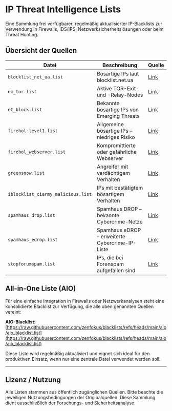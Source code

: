 # IP Threat Intelligence Lists

Eine Sammlung frei verfügbarer, regelmäßig aktualisierter IP-Blacklists zur Verwendung in Firewalls, IDS/IPS, Netzwerksicherheitslösungen oder beim Threat Hunting.

## Übersicht der Quellen

| Datei                                  | Beschreibung                                        | Quelle |
|---------------------------------------|-----------------------------------------------------|--------|
| `blocklist_net_ua.list`               | Bösartige IPs laut blocklist.net.ua              | [Link](https://iplists.firehol.org/?ipset=blocklist_net_ua) |
| `dm_tor.list`                         | Aktive TOR-Exit- und -Relay-Nodes                | [Link](https://iplists.firehol.org/?ipset=dm_tor) |
| `et_block.list`                       | Bekannte bösartige IPs von Emerging Threats      | [Link](https://iplists.firehol.org/?ipset=et_block) |
| `firehol-level1.list`                 | Allgemeine bösartige IPs – niedriges Risiko      | [Link](https://iplists.firehol.org/?ipset=firehol-level1) |
| `firehol_webserver.list`              | Kompromittierte oder gefährliche Webserver       | [Link](https://iplists.firehol.org/?ipset=firehol_webserver) |
| `greensnow.list`                      | Angreifer mit verdächtigem Verhalten             | [Link](https://iplists.firehol.org/?ipset=greensnow) |
| `iblocklist_ciarmy_malicious.list`    | IPs mit bestätigtem bösartigem Verhalten         | [Link](https://iplists.firehol.org/?ipset=iblocklist_ciarmy_malicious) |
| `spamhaus_drop.list`                  | Spamhaus DROP – bekannte Cybercrime-Netze        | [Link](https://iplists.firehol.org/?ipset=spamhaus_drop) |
| `spamhaus_edrop.list`                 | Spamhaus eDROP – erweiterte Cybercrime-IP-Liste  | [Link](https://iplists.firehol.org/?ipset=spamhaus_edrop) |
| `stopforumspam.list`                  | IPs, die bei Forenspam aufgefallen sind          | [Link](https://iplists.firehol.org/?ipset=stopforumspam) |

## All-in-One Liste (AIO)

Für eine einfache Integration in Firewalls oder Netzwerkanalysen steht eine konsolidierte Blacklist zur Verfügung, die alle oben genannten Quellen vereint:

**AIO-Blacklist:**  
[https://raw.githubusercontent.com/zenfokus/blacklists/refs/heads/main/aio/aio_blacklist.list](https://raw.githubusercontent.com/zenfokus/blacklists/refs/heads/main/aio/aio_blacklist.list)

Diese Liste wird regelmäßig aktualisiert und eignet sich ideal für den produktiven Einsatz, wenn nur eine zentrale Datei verwendet werden soll.

---

## Lizenz / Nutzung

Alle Listen stammen aus öffentlich zugänglichen Quellen. Bitte beachte die jeweiligen Nutzungsbedingungen der Originalquellen. Diese Sammlung dient ausschließlich der Forschungs- und Sicherheitsanalyse.
